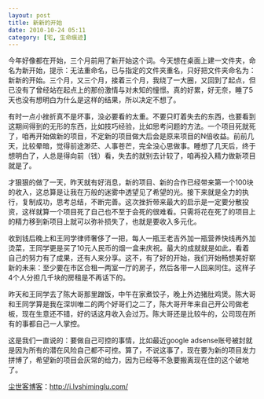 ```yaml
---
layout: post
title: 新新的开始
date: 2010-10-24 05:11
category: [宅, 生命痕迹]
---
```

今年好像都在开始，三个月前用了新开始这个词。今天想在桌面上建一文件夹，命名为新开始，提示：无法重命名，已与指定的文件夹重名，只好把文件夹命名为：新新的开始。三个月，又三个月，接着三个月，我绕了一大圈，又回到了起点，但已没有了曾经站在起点上的那份激情与对未知的憧憬。真的好累，好无奈，睡了5天也没有想明白为什么是这样的结果，所以决定不想了。

有时一点小挫折真不是坏事，没必要看的太重。不要只盯着失去的东西，也要看到这期间得到的无形的东西，比如技巧经验，比如思考问题的方法。一个项目死就死了，咱再开始做新的项目，不定新的项目做大后会是原来项目的N倍收益。前前几天，比较晕暗，觉得前途渺茫、人事苍芒，完全没心思做事。睡想了几天后，终于想明白了，人总是得向前（钱）看，失去的就别去计较了，咱再投入精力做新项目就是了。

才狠狠的做了一天，昨天就有好消息，新的项目、新的合作已经带来第一个100块的收入，这总算是让我在万般的迷雾中透望见了希望的光。接下来就是全力的执行，复制成功，思考总结，不断完善。这次挫折带来最大的启示是一定要分散投资，这样就算一个项目死了自己也不至于会死的很难看。只需将花在死了的项目上的精力移到新项目上就可以弥补损失了，也就是要收入多元化。

收到钱后晚上和王同学律师奢侈了一把，每人一瓶王老吉外加一瓶营养快线再外加烫菜，王同学更是买了10元人民币的烟一盒来庆祝。最大的成就就是如此，看着自己的努力有了成果，还有人来分享。这不，有了好的开始，我们开始畅想美好崭新的未来：至少要在市区合租一两室一厅的房子，然后各带一人回来同住。这样子4个人分担几千块的房租是不再话下的。

昨天和王同学去了陈大哥那里蹭饭，中午在家煮饺子，晚上外边猪肚鸡煲。陈大哥和王同学算是我在深圳唯二的两个好哥们之二了，陈大哥开年来自己开公司做老板，现在生意还不错，好的话这月收入会过万。陈大哥还是比较牛的，公司现在所有的事都自己一人掌控。

这是我们一直说的：要做自己可控的事情，比如最近google adsense账号被封就是因为所有的潜在风险自己都不可控。算了，不说这事了，现在要为新的项目发力拼博了，希望新的项目会灰常的给力，因为已经等不急要搬离现在住的这个破地了。

<a href="http://i.lvshiminglu.com/">尘世客博客</a>：<a href="http://i.lvshiminglu.com/">http://i.lvshiminglu.com/</a>

